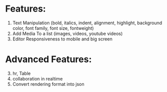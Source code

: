 # Features:

1) Text Manipulation (bold, italics, indent, alignment, highlight, background color, font family, font size, fontweight)
2) Add Media To a list (images, videos, youtube videos)
3) Editor Responsiveness to mobile and big screen 


# Advanced Features:
3) hr, Table
4) collaboration in realtime
5) Convert rendering format into json
